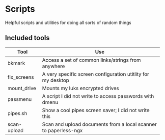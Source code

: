 # Scripts

Helpful scripts and utilities for doing all sorts of random things

## Included tools

| Tool | Use |
| ---- | --- |
| bkmark | Access a set of common links/strings from anywhere |
| fix_screens | A very specific screen configuration utitlity for my desktop |
| mount_drive | Mounts my luks encrypted drives |
| passmenu | A script I did not write to access passwords with dmenu | 
| pipes.sh | Show a cool pipes screen saver; I did not write this |
| scan-upload | Scan and upload documents from a local scanner to paperless-ngx |
